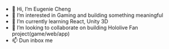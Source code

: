 - 👋 Hi, I’m Eugenie Cheng
- 👀 I’m interested in Gaming and building something meaningful
- 🌱 I’m currently learning React, Unity 3D 
- 💞️ I’m looking to collaborate on building Hololive Fan project(game/web/app)
- 📫 Dun inbox me
<!---
eugenieeeech/eugenieeeech is a ✨ special ✨ repository because its `README.md` (this file) appears on your GitHub profile.
You can click the Preview link to take a look at your changes.
--->
